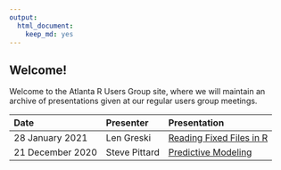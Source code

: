 ```yaml
---
output: 
  html_document: 
    keep_md: yes
---
```




## Welcome!

Welcome to the Atlanta R Users Group site, where we will maintain an archive of presentations given at our regular users group meetings. 

|Date|Presenter|Presentation|
|:---------|:---|:---- |
|28 January 2021|Len Greski|[Reading Fixed Files in R](https://bit.ly/2ZgadgR)|
|21 December 2020| Steve Pittard|[Predictive Modeling](http://bit.ly/3qp2IA7)|



